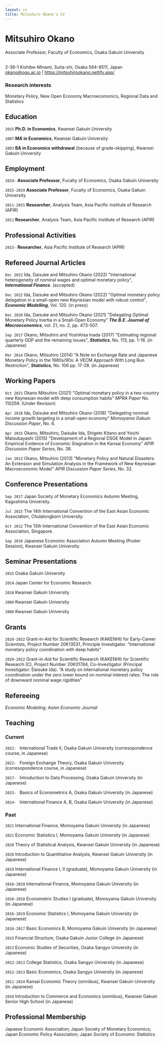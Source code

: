```yaml
---
layout: cv
title: Mitsuhiro Okano's CV
---
```

# Mitsuhiro Okano

Associate Professor, Faculty of Economics, Osaka Gakuin University

<div id="webaddress">
<br />
2-36-1 Kishibe-Minami, Suita-shi, Osaka 564-8511, Japan
<br />
<a href="okano@ogu.ac.jp">okano@ogu.ac.jp</a>
| <a href="https://mitsuhirookano.netlify.app/">https://mitsuhirookano.netlify.app/</a>
</div>


### Research interests

Monetary Policy, New Open Economy Macroeconomics, Regional Data and Statistics


## Education

`2015`
__Ph.D. in Economics__, Kwansei Gakuin University 

`2007`
__MA in Economics__, Kwansei Gakuin University 

`2003`
__BA in Economics withdrawal__ (because of grade-skipping), Kwansei Gakuin University 


## Employment

`2019-`
__Associate Professor__, Fucalty of Economics, Osaka Gakuin University

`2015-2019`
__Associate Professor__, Fucalty of Economics, Osaka Gakuin University

`2011-2015`
__Researcher__, Analysis Team, Asia Pacific Institute of Research (APIR)

`2011`
__Researcher__, Analysis Team, Asia Pacific Institute of Research (APIR)


## Professional Activities

`2015-`
__Researcher__, Asia Pacific Institute of Research (APIR)


##  Refereed Journal Articles

`Dec 2022`
Ida, Daisuke and Mitsuhiro Okano (2022) "International heterogeneity of nominal wages and optimal monetary policy", ___International Finance___. (accepted)

`Dec 2022`
Ida, Daisuke and Mitsuhiro Okano (2022) "Optimal monetary policy delegation in a small-open new Keynesian model with robust control", ___Economic Modelling___, Vol. 120. (in press)

`Dec 2020`
Ida, Daisuke and Mitsuhiro Okano (2021) "Delegating Optimal Monetary Policy Inertia in a Small-Open Economy" ___The B.E. Journal of Macroeconomics___, vol. 21, no. 2, pp. 473-507. 

`Sep 2017`
Okano, Mitsuhiro and Yoshihisa Inada (2017) "Estimating regional quarterly GDP and the remaining issues", ___Statistics___, No. 113, pp. 1-16. (in Japanese)

`Mar 2014`
Okano, Mitsuhiro (2014) "A Note on Exchange Rate and Japanese Monetary Policy in the 1980s/90s: A VECM Approach With Long Run Restriction", ___Statistics___, No. 106 pp. 17-28. (in Japanese)


## Working Papers

`Oct 2021`
Okano Mitsuhiro (2021) "Optimal monetary policy in a two-country new Keynesian model with deep consumption habits" _MPRA Paper_ No. 110259. (Under Revision)

`Apr 2018`
Ida, Daisuke and Mitsuhiro Okano (2018) "Delegating nominal income growth targeting in a small-open economy" _Momoyama Gakuin Discussion Paper_, No. 6.

`Apr 2015`
Okano, Mitsuhiro, Daisuke Ida, Shigeto Kitano and Yoichi Matsubayashi (2015) "Development of a Regional DSGE Model in Japan: Empirical Evidence of Economic Stagnation in the Kansai Economy" _APIR Discussion Paper Series_, No. 38.

`Jan 2013`
Okano, Mitsuhiro (2013) "Monetary Policy and Natural Disasters: An Extension and Simulation Analysis in the Framework of New Keynesian Macroeconomic Model" _APIR Discussion Paper Series_, No. 32.


## Conference Presentations

`Sep 2017`
Japan Society of Monetary Economics Autumn Meeting, Kagoshima University.

`Jul 2015`
The 14th International Convention of the East Asian Economic Association, Chulalongkorn University.

`Oct 2012`
The 13th International Convention of the East Asian Economic Association, Singapore.

`Sep 2010`
Japanese Economic Association Autumn Meeting (Poster Session), Kwansei Gakuin University.


## Seminar Presentations

`2015`
Osaka Gakuin University

`2014`
Japan Center for Economic Research

`2010`
Kwansei Gakuin University

`2009`
Kwansei Gakuin University

`2008`
Kwansei Gakuin University


## Grants

`2020-2022`
Grant-in-Aid for Scientific Research (KAKENHI) for Early-Career Scientists, Project Number 20K13531, Principle Investigator. “International monetary policy coordination with deep habits”

`2020-2022`
Grant-in-Aid for Scientific Research (KAKENHI) for Scientific Research (C), Project Number 20K01784, Co-Investigator (Principal Investigator: Daisuke Ida). “A study on international monetary policy coordination under the zero lower bound on nominal interest rates: The role of downward nominal wage rigidities”


## Refereeing

_Economic Modeling_; 
_Asian Economic Journal_


## Teaching

### Current

`2022- `
International Trade II, Osaka Gakuin University (corresopondence course, in Japanese)

`2022- `
Foreign Exchange Theory, Osaka Gakuin University (corresopondence course, in Japanese)

`2017- `
Introduction to Data Processing, Osaka Gakuin University (in Japanese) 

`2015- ` 
Basics of Econometrics A, Osaka Gakuin University (in Japanese)

`2014- ` 
International Finance A, B, Osaka Gakuin University (in Japanese)

### Past

`2021` 
International Finance, Momoyama Gakuin University (in Japanese)

`2021`
Economic Statistics I, Momoyama Gakuin University (in Japanese)

`2020`
Theory of Statistical Analysis, Kwansei Gakuin University (in Japanese)

`2020` 
Introduction to Quantitiative Analysis, Kwansei Gakuin University (in Japanese)

`2019`
International Finance I, II (graduate), Momoyama Gakuin University (in Japanese)

`2018-2019` 
International Finance, Momoyama Gakuin University (in Japanese)

`2016-2018`
Econometric Studies I (graduate), Momoyama Gakuin University (in Japanese)

`2016-2019`
Economic Statistics I, Momoyama Gakuin University (in Japanese)

`2016-2017`
Basic Economics B, Momoyama Gakuin University (in Japanese)

`2015`
Financial Structure, Osaka Gakuin Junior College (in Japanese)

`2013`
Economic Studies of Securities, Osaka Sangyo University (in Japanese)

`2012-2013`
College Statistics, Osaka Sangyo University (in Japanese)

`2012-2013`
Basic Economics, Osaka Sangyo University (in Japanese)

`2011-2014`
Kansai Economic Theory (omnibus), Kwansei Gakuin University (in Japanese)

`2010`
Introduction to Commerce and Economics (omnibus), Kwansei Gakuin Senior High School (in Japanese)


## Professional Membership

Japaese Economic Association; 
Japan Society of Monetary Economics;
Japan Economic Policy Association;
Japan Society of Economic Statistics


<!-- ### Footer

Last updated: December 2022 -->


